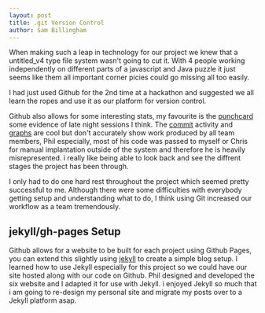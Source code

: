 ```yaml
---
layout: post
title: .git Version Control
author: Sam Billingham
---
```


When making such a leap in technology for our project we knew that a untitled_v4 type file system wasn't going to cut it. With 4 people working independently on different parts of a javascript and Java puzzle it just seems like them all important corner picies could go missing all too easily.

I had just used Github for the 2nd time at a hackathon and suggested we all learn the ropes and use it as our platform for version control.

Github also allows for some interesting stats, my favourite is the [punchcard](https://github.com/Sambillingham/six/graphs/punch-card) some evidence of late night sessions I think. The [commit](https://github.com/Sambillingham/six/commits/master) activity and [graphs](https://github.com/Sambillingham/six/graphs/commit-activity) are cool but don't accurately show work produced by all team members, Phil especially, most of his code was passed to myself or Chris for manual implantation outside of the system and therefore he is heavily misrepresented. i really like being able to look back and see the diffrent stages the project has been through.

I only had to do one hard rest throughout the project which seemed pretty successful to me. Although there were some difficulties with everybody getting setup and understanding what to do, I think using Git increased our workflow as a team tremendously. 

## jekyll/gh-pages Setup

Github allows for a website to be built for each project using Github Pages, you can extend this slightly using [jekyll](http://jekyllrb.com/) to create a simple blog setup. I learned how to use Jekyll especially for this project so we could have our site hosted along with our code on Github. Phil designed and  developed the six website and I adapted it for use with Jekyll. i enjoyed Jekyll so much that i am going to re-design my personal site and migrate my posts over to a Jekyll platform asap.